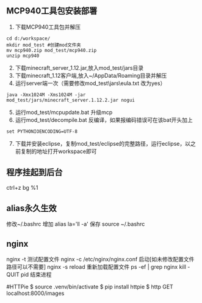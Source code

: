 ## MCP940工具包安装部署
1. 下载MCP940工具包并解压
```
cd d:/workspace/
mkdir mod_test #创建mod文件夹
mv mcp940.zip mod_test/mcp940.zip
unzip mcp940
```
2. 下载minecraft_server_1.12.jar,放入mod_test/jars目录
3. 下载minecraft_1.12客户端,放入~/AppData/Roaming目录并解压
4. 运行server端一次（需要修改mod_test\jars\eula.txt 改为yes）
```
java -Xmx1024M -Xms1024M -jar mod_test/jars/minecraft_server.1.12.2.jar nogui
```
5. 运行mod_test/mcpupdate.bat 升级mcp
6. 运行mod_test/decompile.bat 反编译，如果报编码错误可在该bat开头加上
```
set PYTHONIOENCODING=UTF-8
```
7. 下载并安装eclipse，复制mod_test/eclipse的完整路径，运行eclipse，以之前复制的地址打开workspace即可


## 程序挂起到后台
ctrl+z
bg %1

## alias永久生效
修改~/.bashrc
增加 alias la='ll -a'
保存 source ~/.bashrc

## nginx
nginx -t 测试配置文件
nginx -c /etc/nginx/nginx.conf 启动[如未修改配置文件路径可以不需要]
nginx -s reload 重新加载配置文件
ps -ef | grep nginx
kill -QUIT pid  结束进程

#HTTPie
$ source .venv/bin/activate
$ pip install httpie
$ http GET localhost:8000/images
